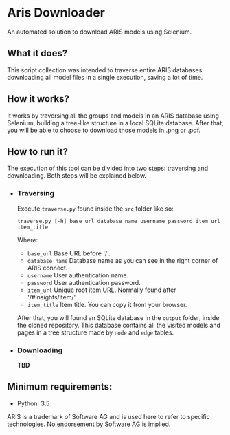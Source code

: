 # Aris Downloader
An automated solution to download ARIS models using Selenium. 

## What it does?
This script collection was intended to traverse entire ARIS databases downloading all model files in a single execution, saving a lot of time.

## How it works?
It works by traversing all the groups and models in an ARIS database using Selenium, building a tree-like structure in a local SQLite database. After that, you will be able to choose to download those models in .png or .pdf.

## How to run it?
The execution of this tool can be divided into two steps: traversing and downloading. Both steps will be explained below.

- ### Traversing
  Execute `traverse.py` found inside the `src` folder like so:
  ```
  traverse.py [-h] base_url database_name username password item_url item_title
  ```
  Where:
  - `base_url`
  Base URL before '/'.
  - `database_name`
  Database name as you can see in the right corner of ARIS connect.
  - `username`
  User authentication name.
  - `password`
  User authentication password.
  - `item_url`
  Unique root item URL. Normally found after '/#insights/item/'.
  - `item_title`
  Item title. You can copy it from your browser.

  After that, you will found an SQLite database in the `output` folder, inside the cloned repository. This database contains all the visited models and pages in a tree structure made by `node` and `edge` tables.
  

- ### Downloading
  **TBD**

## Minimum requirements:
 - Python: 3.5

ARIS is a trademark of Software AG and is used here to refer to specific technologies. No endorsement by Software AG is implied.
